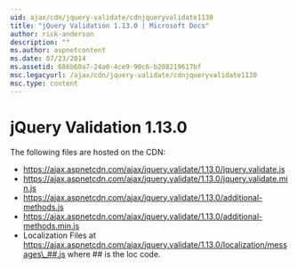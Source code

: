 ```yaml
---
uid: ajax/cdn/jquery-validate/cdnjqueryvalidate1130
title: "jQuery Validation 1.13.0 | Microsoft Docs"
author: rick-anderson
description: ""
ms.author: aspnetcontent
ms.date: 07/23/2014
ms.assetid: 686b60a7-24a0-4ce9-90c6-b208219617bf
msc.legacyurl: /ajax/cdn/jquery-validate/cdnjqueryvalidate1130
msc.type: content
---
```

jQuery Validation 1.13.0
====================
The following files are hosted on the CDN:

- https://ajax.aspnetcdn.com/ajax/jquery.validate/1.13.0/jquery.validate.js
- https://ajax.aspnetcdn.com/ajax/jquery.validate/1.13.0/jquery.validate.min.js
- https://ajax.aspnetcdn.com/ajax/jquery.validate/1.13.0/additional-methods.js
- https://ajax.aspnetcdn.com/ajax/jquery.validate/1.13.0/additional-methods.min.js
- Localization Files at https://ajax.aspnetcdn.com/ajax/jquery.validate/1.13.0/localization/messages\_##.js where ## is the loc code.
